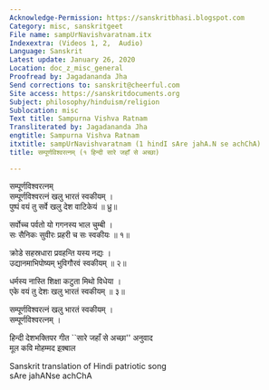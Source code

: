 ```yaml
---
Acknowledge-Permission: https://sanskritbhasi.blogspot.com
Category: misc, sanskritgeet
File name: sampUrNavishvaratnam.itx
Indexextra: (Videos 1, 2,  Audio)
Language: Sanskrit
Latest update: January 26, 2020
Location: doc_z_misc_general
Proofread by: Jagadananda Jha
Send corrections to: sanskrit@cheerful.com
Site access: https://sanskritdocuments.org
Subject: philosophy/hinduism/religion
Sublocation: misc
Text title: Sampurna Vishva Ratnam
Transliterated by: Jagadananda Jha
engtitle: Sampurna Vishva Ratnam
itxtitle: sampUrNavishvaratnam (1 hindI sAre jahA.N se achChA)
title: सम्पूर्णविश्वरत्नम् (१ हिन्दी सारे जहाँ से अच्छा)

---
```

  
 सम्पूर्णविश्वरत्नम्   
सम्पूर्णविश्वरत्नं खलु भारतं स्वकीयम् ।  
पुष्पं वयं तु सर्वे खलु देश वाटिकेयं ॥ ध्रु॥  
  
सर्वोच्च पर्वतो यो गगनस्य भाल चुम्बी ।  
सः सैनिकः सुवीरः प्रहरी च सः स्वकीयः ॥ १॥  
  
क्रोडे सहस्रधारा प्रवहन्ति यस्य नद्यः ।  
उद्यानमाभिपोष्यम् भुविगौरवं स्वकीयम् ॥ २॥  
  
धर्मस्य नास्ति शिक्षा कटुता मिथो विधेया ।  
एके वयं तु देशः खलु भारतं स्वकीयम् ॥ ३॥  
  
सम्पूर्णविश्वरत्नं खलु भारतं स्वकीयम् ।  
सम्पूर्णविश्वरत्नम् ।  
  
हिन्दी देशभक्तिपर गीत ``सारे जहाँ से अच्छा'' अनुवाद  
मूल कवि मोहम्मद इक़्बाल  
  
Sanskrit translation of Hindi patriotic song  
sAre jahANse achChA   
  
